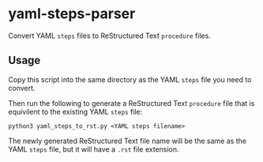 # yaml-steps-parser
Convert YAML `steps` files to ReStructured Text `procedure` files. 

## Usage

Copy this script into the same directory as the YAML `steps` file you need to convert. 

Then run the following to generate a ReStructured Text `procedure` file that is equivilent to the existing YAML `steps` file:

```
python3 yaml_steps_to_rst.py <YAML steps filename>
```

The newly generated ReStructured Text file name will be the same as the YAML `steps` file, but it will have a `.rst` file extension. 
